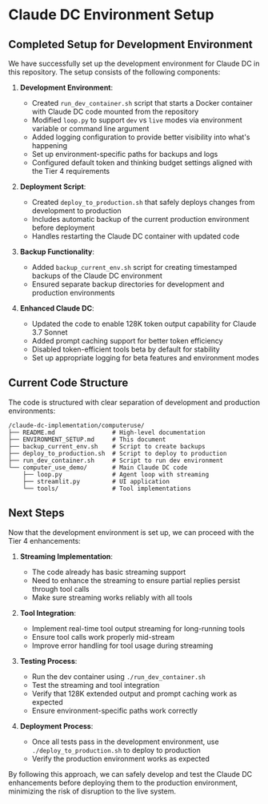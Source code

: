 # Claude DC Environment Setup

## Completed Setup for Development Environment

We have successfully set up the development environment for Claude DC in this repository. The setup consists of the following components:

1. **Development Environment**:
   - Created `run_dev_container.sh` script that starts a Docker container with Claude DC code mounted from the repository
   - Modified `loop.py` to support `dev` vs `live` modes via environment variable or command line argument
   - Added logging configuration to provide better visibility into what's happening
   - Set up environment-specific paths for backups and logs
   - Configured default token and thinking budget settings aligned with the Tier 4 requirements

2. **Deployment Script**:
   - Created `deploy_to_production.sh` that safely deploys changes from development to production
   - Includes automatic backup of the current production environment before deployment
   - Handles restarting the Claude DC container with updated code

3. **Backup Functionality**:
   - Added `backup_current_env.sh` script for creating timestamped backups of the Claude DC environment
   - Ensured separate backup directories for development and production environments

4. **Enhanced Claude DC**:
   - Updated the code to enable 128K token output capability for Claude 3.7 Sonnet
   - Added prompt caching support for better token efficiency
   - Disabled token-efficient tools beta by default for stability
   - Set up appropriate logging for beta features and environment modes

## Current Code Structure

The code is structured with clear separation of development and production environments:

```
/claude-dc-implementation/computeruse/
├── README.md                # High-level documentation
├── ENVIRONMENT_SETUP.md     # This document
├── backup_current_env.sh    # Script to create backups
├── deploy_to_production.sh  # Script to deploy to production
├── run_dev_container.sh     # Script to run dev environment
└── computer_use_demo/       # Main Claude DC code
    ├── loop.py              # Agent loop with streaming
    ├── streamlit.py         # UI application
    └── tools/               # Tool implementations
```

## Next Steps

Now that the development environment is set up, we can proceed with the Tier 4 enhancements:

1. **Streaming Implementation**:
   - The code already has basic streaming support
   - Need to enhance the streaming to ensure partial replies persist through tool calls
   - Make sure streaming works reliably with all tools

2. **Tool Integration**:
   - Implement real-time tool output streaming for long-running tools
   - Ensure tool calls work properly mid-stream
   - Improve error handling for tool usage during streaming

3. **Testing Process**:
   - Run the dev container using `./run_dev_container.sh`
   - Test the streaming and tool integration
   - Verify that 128K extended output and prompt caching work as expected
   - Ensure environment-specific paths work correctly

4. **Deployment Process**:
   - Once all tests pass in the development environment, use `./deploy_to_production.sh` to deploy to production
   - Verify the production environment works as expected

By following this approach, we can safely develop and test the Claude DC enhancements before deploying them to the production environment, minimizing the risk of disruption to the live system.
